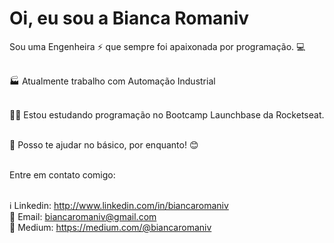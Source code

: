 # Oi, eu sou a Bianca Romaniv



Sou uma Engenheira :zap: que sempre foi apaixonada por programação. :computer:


</br> :factory: Atualmente trabalho com Automação Industrial
 
 <br/> :purple_heart::rocket: Estou estudando programação no Bootcamp Launchbase da Rocketseat.
 
 </br> :raising_hand: Posso te ajudar no básico, por enquanto! :blush: 

 <br/> Entre em contato comigo: 
 
 </br>  :information_source: Linkedin: http://www.linkedin.com/in/biancaromaniv
 </br>  :email: Email: biancaromaniv@gmail.com
 </br>  :ledger: Medium: https://medium.com/@biancaromaniv
 

